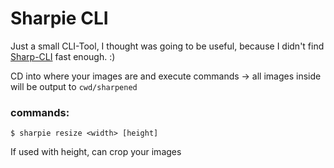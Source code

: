 # Sharpie CLI

Just a small CLI-Tool, I thought was going to be useful, because I didn't find [Sharp-CLI](https://www.npmjs.com/package/sharp-cli) fast enough. :)

CD into where your images are and execute commands -> all images inside will be output to ```cwd/sharpened```

### commands:

```
$ sharpie resize <width> [height]
```
If used with height, can crop your images
